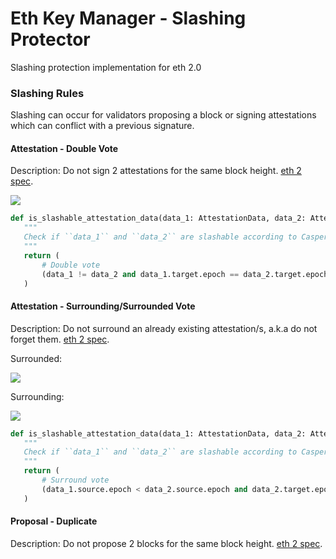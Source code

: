 # Eth Key Manager - Slashing Protector



Slashing protection implementation for eth 2.0 

### Slashing Rules
Slashing can occur for validators proposing a block or signing attestations which can conflict with a previous signature.

#### Attestation - Double Vote
Description: Do not sign 2 attestations for the same block height. [eth 2 spec](https://github.com/ethereum/eth2.0-specs/blob/dev/specs/phase0/validator.md#attester-slashing).

![](https://github.com/ssvlabs/eth2-key-manager/blob/master/slashing_protection/images/Screen%20Shot%202020-06-01%20at%208.51.17.png?raw=true)

 ```python
def is_slashable_attestation_data(data_1: AttestationData, data_2: AttestationData) -> bool:
    """
    Check if ``data_1`` and ``data_2`` are slashable according to Casper FFG rules.
    """
    return (
        # Double vote
        (data_1 != data_2 and data_1.target.epoch == data_2.target.epoch) or
    )
 ```

#### Attestation - Surrounding/Surrounded Vote
Description: Do not surround an already existing attestation/s, a.k.a do not forget them. [eth 2 spec](https://github.com/ethereum/eth2.0-specs/blob/dev/specs/phase0/validator.md#attester-slashing).

Surrounded:

![](https://github.com/ssvlabs/eth2-key-manager/blob/master/slashing_protection/images/Screen%20Shot%202020-06-01%20at%208.51.21.png?raw=true)


Surrounding:

![](https://github.com/ssvlabs/eth2-key-manager/blob/master/slashing_protection/images/Screen%20Shot%202020-06-01%20at%208.51.27.png?raw=true)


 ```python
def is_slashable_attestation_data(data_1: AttestationData, data_2: AttestationData) -> bool:
    """
    Check if ``data_1`` and ``data_2`` are slashable according to Casper FFG rules.
    """
    return (
        # Surround vote
        (data_1.source.epoch < data_2.source.epoch and data_2.target.epoch < data_1.target.epoch)
    )
 ```

#### Proposal - Duplicate
Description: Do not propose 2 blocks for the same block height. [eth 2 spec](https://github.com/ethereum/eth2.0-specs/blob/dev/specs/phase0/validator.md#proposer-slashing).
